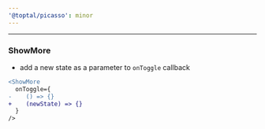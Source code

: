 ```yaml
---
'@toptal/picasso': minor
---
```


---

### ShowMore

- add a new state as a parameter to `onToggle` callback

```diff
<ShowMore
  onToggle={
-    () => {}
+    (newState) => {}
  }
/>
```
